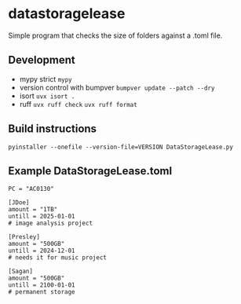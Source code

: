 # datastoragelease
Simple program that checks the size of folders against a .toml file.

## Development
* mypy strict `mypy`
* version control with bumpver `bumpver update --patch --dry`
* isort `uvx isort .`
* ruff `uvx ruff check` `uvx ruff format`

## Build instructions
`pyinstaller --onefile --version-file=VERSION DataStorageLease.py`

## Example DataStorageLease.toml
```
PC = "AC0130"

[JDoe]
amount = "1TB"
untill = 2025-01-01
# image analysis project

[Presley]
amount = "500GB"
untill = 2024-12-01
# needs it for music project

[Sagan]
amount = "500GB"
untill = 2100-01-01
# permanent storage
```
